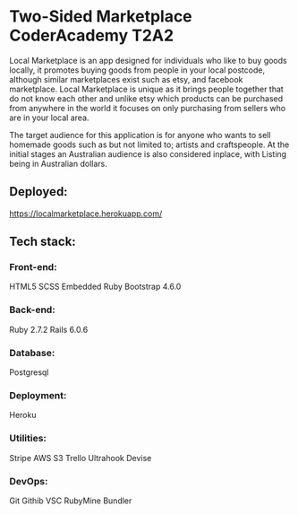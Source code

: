 # Two-Sided Marketplace CoderAcademy T2A2

Local Marketplace is an app designed for individuals who like to buy goods locally, it promotes buying goods from people in your local postcode, although similar marketplaces exist such as etsy, and facebook marketplace. Local Marketplace is unique as it brings people together that do not know each other and unlike etsy which products can be purchased from anywhere in the world it focuses on only purchasing from sellers who are in your local area.

The target audience for this application is for anyone who wants to sell homemade goods such as but not limited to; artists and craftspeople.
At the initial stages an Australian audience is also considered inplace, with Listing being in Australian dollars.

 ## Deployed:

https://localmarketplace.herokuapp.com/

## Tech stack:

### Front-end:
HTML5
SCSS
Embedded Ruby
Bootstrap 4.6.0

### Back-end:
Ruby 2.7.2
Rails 6.0.6

### Database:
Postgresql

### Deployment:
Heroku

### Utilities:
Stripe
AWS S3
Trello
Ultrahook
Devise

### DevOps:
Git
Githib
VSC
RubyMine
Bundler
